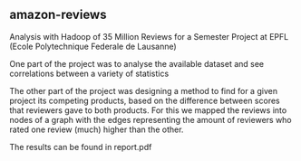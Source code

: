 ## amazon-reviews
Analysis with Hadoop of 35 Million Reviews for a Semester Project at EPFL (Ecole Polytechnique Federale de Lausanne)

One part of the project was to analyse the available dataset and see correlations between a variety of statistics

The other part of the project was designing a method to find for a given project its competing products, based on the difference between scores that reviewers gave to both products. For this we mapped the reviews into nodes of a graph with the edges representing the amount of reviewers who rated one review (much) higher than the other.


The results can be found in report.pdf